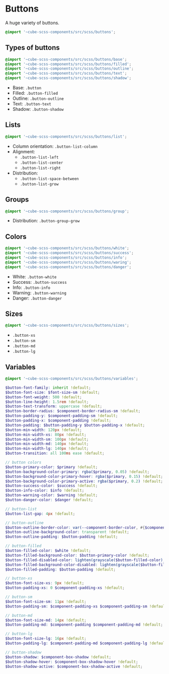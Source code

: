 # Buttons

A huge variety of buttons.

```scss
@import '~cube-scss-components/src/scss/buttons';
```

## Types of buttons

```scss
@import '~cube-scss-components/src/scss/buttons/base';
@import '~cube-scss-components/src/scss/buttons/filled';
@import '~cube-scss-components/src/scss/buttons/outline';
@import '~cube-scss-components/src/scss/buttons/text';
@import '~cube-scss-components/src/scss/buttons/shadow';
```

- Base: `.button`
- Filled: `.button-filled`
- Outline: `.button-outline`
- Text: `.button-text`
- Shadow: `.button-shadow`

## Lists

```scss
@import '~cube-scss-components/src/scss/buttons/list';
```

- Column orientation: `.button-list-column`
- Alignment:
  - `.button-list-left`
  - `.button-list-center`
  - `.button-list-right`
- Distribution:
  - `.button-list-space-between`
  - `.button-list-grow`

## Groups

```scss
@import '~cube-scss-components/src/scss/buttons/group';
```

- Distribution: `.button-group-grow`

## Colors

```scss
@import '~cube-scss-components/src/scss/buttons/white';
@import '~cube-scss-components/src/scss/buttons/success';
@import '~cube-scss-components/src/scss/buttons/info';
@import '~cube-scss-components/src/scss/buttons/waring';
@import '~cube-scss-components/src/scss/buttons/danger';
```

- White: `.button-white`
- Success: `.button-success`
- Info: `.button-info`
- Warning: `.button-warning`
- Danger: `.button-danger`

## Sizes

```scss
@import '~cube-scss-components/src/scss/buttons/sizes';
```

- `.button-xs`
- `.button-sm`
- `.button-md`
- `.button-lg`

## Variables

```scss
@import '~cube-scss-components/src/scss/buttons/variables';
```

```scss
$button-font-family: inherit !default;
$button-font-size: $font-size-sm !default;
$button-font-weight: 500 !default;
$button-line-height: 1.5rem !default;
$button-text-transform: uppercase !default;
$button-border-radius: $component-border-radius-sm !default;
$button-padding-y: $component-padding-sm !default;
$button-padding-x: $component-padding !default;
$button-padding: $button-padding-y $button-padding-x !default;
$button-min-width: 120px !default;
$button-min-width-xs: 80px !default;
$button-min-width-sm: 100px !default;
$button-min-width-md: 140px !default;
$button-min-width-lg: 140px !default;
$button-transition: all 100ms ease !default;

// button colors
$button-primary-color: $primary !default;
$button-background-color-primary: rgba($primary, 0.05) !default;
$button-background-color-primary-hover: rgba($primary, 0.15) !default;
$button-background-color-primary-active: rgba($primary, 0.2) !default;
$button-success-color: $success !default;
$button-info-color: $info !default;
$button-warning-color: $warning !default;
$button-danger-color: $danger !default;

// button-list
$button-list-gap: 4px !default;

// button-outline
$button-outline-border-color: var(--component-border-color, #{$component-border-color}) !default;
$button-outline-background-color: transparent !default;
$button-outline-padding: $button-padding !default;

// button-filled
$button-filled-color: $white !default;
$button-filled-background-color: $button-primary-color !default;
$button-filled-disabled-color: lighten(grayscale($button-filled-color), 25%) !default;
$button-filled-background-color-disabled: lighten(grayscale($button-filled-background-color), 25%) !default;
$button-filled-padding: $button-padding !default;

// button-xs
$button-font-size-xs: 9px !default;
$button-padding-xs: 0 $component-padding-xs !default;

// button-sm
$button-font-size-sm: 11px !default;
$button-padding-sm: $component-padding-xs $component-padding-sm !default;

// button-md
$button-font-size-md: 14px !default;
$button-padding-md: $component-padding $component-padding-md !default;

// button-lg
$button-font-size-lg: 16px !default;
$button-padding-lg: $component-padding-md $component-padding-lg !default;

// button-shadow
$button-shadow: $component-box-shadow !default;
$button-shadow-hover: $component-box-shadow-hover !default;
$button-shadow-active: $component-box-shadow-active !default;
```

